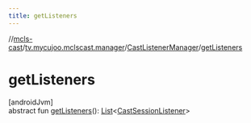 ```yaml
---
title: getListeners
---
```

//[mcls-cast](../../../index.html)/[tv.mycujoo.mclscast.manager](../index.html)/[CastListenerManager](index.html)/[getListeners](get-listeners.html)



# getListeners



[androidJvm]\
abstract fun [getListeners](get-listeners.html)(): [List](https://kotlinlang.org/api/latest/jvm/stdlib/kotlin.collections/-list/index.html)&lt;[CastSessionListener](../-cast-session-listener/index.html)&gt;




